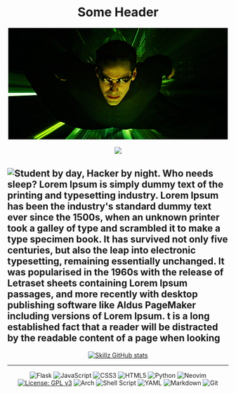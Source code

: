 <h1 align="center"> Some Header </h1>

<p align="center">
  <img src="mascot.gif" alt="Mascot">
</p>

<div align="center">
  
  ![](https://komarev.com/ghpvc/?username=skillz4real)
</div>
<div>
  <img align="left" src="https://github-readme-stats.vercel.app/api/top-langs/?username=skillz4real&layout=pie&theme=dark" />
  <h2>
    Student by day, Hacker by night. Who needs sleep? Lorem Ipsum is simply dummy text of the printing and typesetting industry. Lorem Ipsum has been the industry's standard dummy text ever since the 1500s, when an unknown printer took a galley of type and scrambled it to make a type specimen book. It has survived not only five centuries, but also the leap into electronic typesetting, remaining essentially unchanged. It was popularised in the 1960s with the release of Letraset sheets containing Lorem Ipsum passages, and more recently with desktop publishing software like Aldus PageMaker including versions of Lorem Ipsum. t is a long established fact that a reader will be distracted by the readable content of a page when looking
 
  </h2>
</div>


<div align="center">
  
  [![Skillz GitHub stats](https://github-readme-stats.vercel.app/api?username=skillz4real&show_icons=true&theme=dark)](https://github.com/skillz4real/)

---

   ![Flask](https://img.shields.io/badge/flask-%23000.svg?style=for-the-badge&logo=flask&logoColor=white) ![JavaScript](https://img.shields.io/badge/javascript-%23323330.svg?style=for-the-badge&logo=javascript&logoColor=%23F7DF1E)  ![CSS3](https://img.shields.io/badge/css3-%231572B6.svg?style=for-the-badge&logo=css3&logoColor=white) ![HTML5](https://img.shields.io/badge/html5-%23E34F26.svg?style=for-the-badge&logo=html5&logoColor=white) ![Python](https://img.shields.io/badge/python-3670A0?style=for-the-badge&logo=python&logoColor=ffdd54) ![Neovim](https://img.shields.io/badge/NeoVim-%2357A143.svg?&style=for-the-badge&logo=neovim&logoColor=white) 
 [![License: GPL v3](https://img.shields.io/badge/License-GPLv3-blue.svg)](https://www.gnu.org/licenses/gpl-3.0) 
 ![Arch](https://img.shields.io/badge/Arch%20Linux-1793D1?logo=arch-linux&logoColor=fff&style=for-the-badge) 
 ![Shell Script](https://img.shields.io/badge/shell_script-%23121011.svg?style=for-the-badge&logo=gnu-bash&logoColor=white)
 ![YAML](https://img.shields.io/badge/yaml-%23ffffff.svg?style=for-the-badge&logo=yaml&logoColor=151515)
 ![Markdown](https://img.shields.io/badge/markdown-%23000000.svg?style=for-the-badge&logo=markdown&logoColor=white)
 ![Git](https://img.shields.io/badge/git-%23F05033.svg?style=for-the-badge&logo=git&logoColor=white)
 
</div>
  
